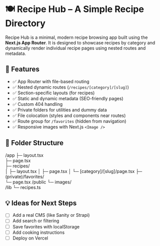# 🍽 Recipe Hub – A Simple Recipe Directory

Recipe Hub is a minimal, modern recipe browsing app built using the **Next.js App Router**. It is designed to showcase recipes by category and dynamically render individual recipe pages using nested routes and metadata.

## 🚀 Features

- ✅ App Router with file-based routing
- ✅ Nested dynamic routes (`/recipes/[category]/[slug]`)
- ✅ Section-specific layouts (for recipes)
- ✅ Static and dynamic metadata (SEO-friendly pages)
- ✅ Custom 404 handling
- ✅ Private folders for utilities and dummy data
- ✅ File colocation (styles and components near routes)
- ✅ Route group for `/favorites` (hidden from navigation)
- ✅ Responsive images with Next.js `<Image />`

## 📂 Folder Structure
/app
  ├─ layout.tsx                 
  ├─ page.tsx            
  ├─ recipes/                   
  │   ├─ layout.tsx
  │   ├─ page.tsx
  │   └─ [category]/[slug]/page.tsx
  ├─ (private)/favorites/      
      └─ page.tsx
/public
  └─ images/               
/lib
  └─ recipes.ts                


## 💡 Ideas for Next Steps
- [ ] Add a real CMS (like Sanity or Strapi)  
- [ ] Add search or filtering  
- [ ] Save favorites with localStorage  
- [ ] Add cooking instructions  
- [ ] Deploy on Vercel  
